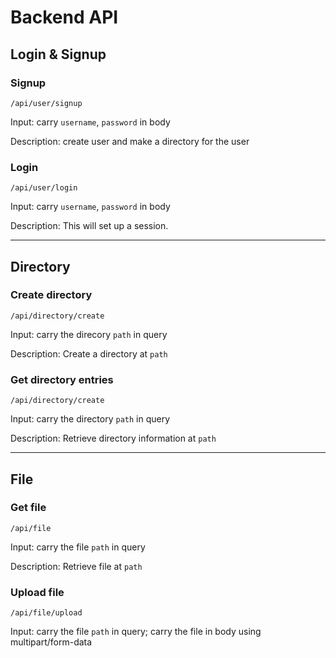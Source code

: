 # Backend API

## Login & Signup

### Signup

```
/api/user/signup
```

Input: carry `username`, `password` in body

Description: create user and make a directory for the user

### Login

```
/api/user/login
```

Input: carry `username`, `password` in body

Description: This will set up a session.

---

## Directory

### Create directory

```
/api/directory/create
```

Input: carry the direcory `path` in query

Description: Create a directory at `path`

### Get directory entries

```
/api/directory/create
```

Input: carry the directory `path` in query

Description: Retrieve directory information at `path`

---

## File

### Get file

```
/api/file
```

Input: carry the file `path` in query

Description: Retrieve file at `path`

### Upload file

```
/api/file/upload
```

Input: carry the file `path` in query; carry the file in body using multipart/form-data

